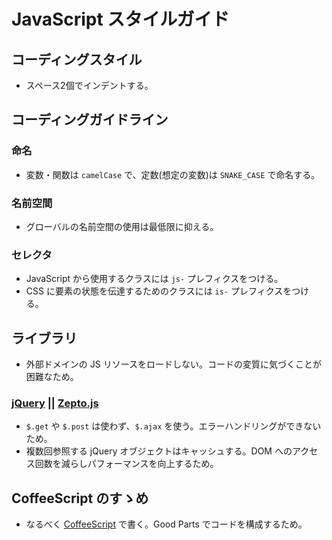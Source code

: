 # JavaScript スタイルガイド


## コーディングスタイル

- スペース2個でインデントする。


## コーディングガイドライン

### 命名

- 変数・関数は `camelCase` で、定数(想定の変数)は `SNAKE_CASE` で命名する。

### 名前空間

- グローバルの名前空間の使用は最低限に抑える。

### セレクタ

- JavaScript から使用するクラスには `js-` プレフィクスをつける。
- CSS に要素の状態を伝達するためのクラスには `is-` プレフィクスをつける。


## ライブラリ

- 外部ドメインの JS リソースをロードしない。コードの変質に気づくことが困難なため。

### [jQuery](http://jquery.com/) || [Zepto.js](http://zeptojs.com/)

- `$.get` や `$.post` は使わず、`$.ajax` を使う。エラーハンドリングができないため。
- 複数回参照する jQuery オブジェクトはキャッシュする。DOM へのアクセス回数を減らしパフォーマンスを向上するため。


## CoffeeScript のすゝめ

- なるべく [CoffeeScript](http://coffeescript.org/) で書く。Good Parts でコードを構成するため。
